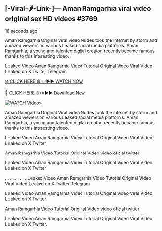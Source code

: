 ## [-Viral-🌶-Link-]— Aman Ramgarhia viral video original sex HD videos #3769

18 seconds ago

Aman Ramgarhia Original Viral video Nudes took the internet by storm and amazed viewers on various Leaked social media platforms. Aman Ramgarhia, a young and talented digital creator, recently became famous thanks to this interesting video.

L𝚎aked Video Aman Ramgarhia Video Tutorial Original Video Viral Video L𝚎aked on X Twitter Telegram

[🌐 CLICK HERE 🟢==►► WATCH NOW](https://valovideo.net/valo-video/?bom)

[🔴 CLICK HERE 🌐==►► Download Now](https://valovideo.net/valo-video/?bom)

[![WATCH Videos](https://i.imgur.com/dJHk4Zq.gif)](https://valovideo.net/valo-video/?bom)

Aman Ramgarhia Original Viral video Nudes took the internet by storm and amazed viewers on various Leaked social media platforms. Aman Ramgarhia, a young and talented digital creator, recently became famous thanks to this interesting video.

L𝚎aked Video Aman Ramgarhia Video Tutorial Original Video Viral Video L𝚎aked on X Twitter

Aman Ramgarhia Video Tutorial Original Video video oficial twitter

L𝚎aked Video Aman Ramgarhia Video Tutorial Original Video Viral Video L𝚎aked on X Twitter

. . . . . . . . . L𝚎aked Video Aman Ramgarhia Video Tutorial Original Video Viral Video L𝚎aked on X Twitter Telegram

L𝚎aked Video Aman Ramgarhia Video Tutorial Original Video Viral Video L𝚎aked on X Twitter

Aman Ramgarhia Video Tutorial Original Video video oficial twitter

L𝚎aked Video Aman Ramgarhia Video Tutorial Original Video Viral Video L𝚎aked on X Twitter.